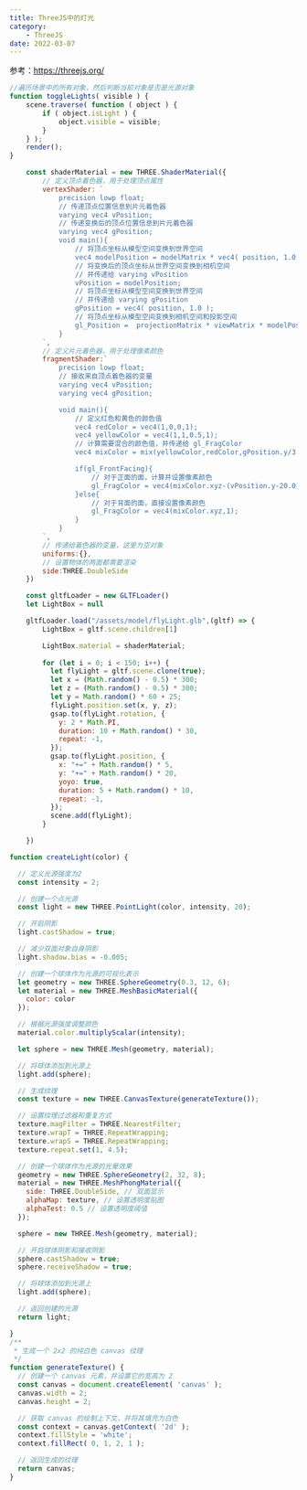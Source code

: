 ```yaml
---
title: ThreeJS中的灯光
category:
    - ThreeJS
date: 2022-03-07
---
```

参考：https://threejs.org/

```js
//遍历场景中的所有对象，然后判断当前对象是否是光源对象
function toggleLights( visible ) {
	scene.traverse( function ( object ) {
		if ( object.isLight ) {
			object.visible = visible;
		}
	} );
	render();
}

```

<div ref="lightRef" class="light"></div>

```js
    const shaderMaterial = new THREE.ShaderMaterial({
        // 定义顶点着色器，用于处理顶点属性
        vertexShader: `
            precision lowp float;
            // 传递顶点位置信息到片元着色器
            varying vec4 vPosition;
            // 传递变换后的顶点位置信息到片元着色器
            varying vec4 gPosition;
            void main(){
                // 将顶点坐标从模型空间变换到世界空间
                vec4 modelPosition = modelMatrix * vec4( position, 1.0 );
                // 将变换后的顶点坐标从世界空间变换到相机空间
                // 并传递给 varying vPosition
                vPosition = modelPosition;
                // 将顶点坐标从模型空间变换到世界空间
                // 并传递给 varying gPosition
                gPosition = vec4( position, 1.0 );
                // 将顶点坐标从模型空间变换到相机空间和投影空间
                gl_Position =  projectionMatrix * viewMatrix * modelPosition;
            }
        `,
        // 定义片元着色器，用于处理像素颜色
        fragmentShader:`
            precision lowp float;
            // 接收来自顶点着色器的变量
            varying vec4 vPosition;
            varying vec4 gPosition;

            void main(){
                // 定义红色和黄色的颜色值
                vec4 redColor = vec4(1,0,0,1);
                vec4 yellowColor = vec4(1,1,0.5,1);
                // 计算需要混合的颜色值，并传递给 gl_FragColor
                vec4 mixColor = mix(yellowColor,redColor,gPosition.y/3.0);

                if(gl_FrontFacing){
                    // 对于正面的面，计算并设置像素颜色
                    gl_FragColor = vec4(mixColor.xyz-(vPosition.y-20.0)/80.0-0.1,1);
                }else{
                    // 对于背面的面，直接设置像素颜色
                    gl_FragColor = vec4(mixColor.xyz,1);
                }
            }  
        `,
        // 传递给着色器的变量，这里为空对象
        uniforms:{},
        // 设置物体的两面都需要渲染
        side:THREE.DoubleSide
    })

    const gltfLoader = new GLTFLoader()
    let LightBox = null 

    gltfLoader.load("/assets/model/flyLight.glb",(gltf) => {
        LightBox = gltf.scene.children[1]

        LightBox.material = shaderMaterial;
        
        for (let i = 0; i < 150; i++) {
          let flyLight = gltf.scene.clone(true);
          let x = (Math.random() - 0.5) * 300;
          let z = (Math.random() - 0.5) * 300;
          let y = Math.random() * 60 + 25;
          flyLight.position.set(x, y, z);
          gsap.to(flyLight.rotation, {
            y: 2 * Math.PI,
            duration: 10 + Math.random() * 30,
            repeat: -1,
          });
          gsap.to(flyLight.position, {
            x: "+=" + Math.random() * 5,
            y: "+=" + Math.random() * 20,
            yoyo: true,
            duration: 5 + Math.random() * 10,
            repeat: -1,
          });
          scene.add(flyLight);
        }

    })

```

<div ref="lanternRef"></div>

```js
function createLight(color) {

  // 定义光源强度为2
  const intensity = 2;

  // 创建一个点光源
  const light = new THREE.PointLight(color, intensity, 20);

  // 开启阴影
  light.castShadow = true;

  // 减少双面对象自身阴影
  light.shadow.bias = -0.005;

  // 创建一个球体作为光源的可视化表示
  let geometry = new THREE.SphereGeometry(0.3, 12, 6);
  let material = new THREE.MeshBasicMaterial({
    color: color
  });

  // 根据光源强度调整颜色
  material.color.multiplyScalar(intensity);

  let sphere = new THREE.Mesh(geometry, material);

  // 将球体添加到光源上
  light.add(sphere);

  // 生成纹理
  const texture = new THREE.CanvasTexture(generateTexture());

  // 设置纹理过滤器和重复方式
  texture.magFilter = THREE.NearestFilter;
  texture.wrapT = THREE.RepeatWrapping;
  texture.wrapS = THREE.RepeatWrapping;
  texture.repeat.set(1, 4.5);

  // 创建一个球体作为光源的光晕效果
  geometry = new THREE.SphereGeometry(2, 32, 8);
  material = new THREE.MeshPhongMaterial({
    side: THREE.DoubleSide, // 双面显示
    alphaMap: texture, // 设置透明度贴图
    alphaTest: 0.5 // 设置透明度阈值
  });

  sphere = new THREE.Mesh(geometry, material);

  // 开启球体阴影和接收阴影
  sphere.castShadow = true;
  sphere.receiveShadow = true;

  // 将球体添加到光源上
  light.add(sphere);

  // 返回创建的光源
  return light;

}
/**
 * 生成一个 2x2 的纯白色 canvas 纹理
 */
function generateTexture() {
  // 创建一个 canvas 元素，并设置它的宽高为 2
  const canvas = document.createElement( 'canvas' );
  canvas.width = 2;
  canvas.height = 2;

  // 获取 canvas 的绘制上下文，并将其填充为白色
  const context = canvas.getContext( '2d' );
  context.fillStyle = 'white';
  context.fillRect( 0, 1, 2, 1 );

  // 返回生成的纹理
  return canvas;
}
```

<div ref="pointLightRef"></div>

<script setup>
import {ref,onMounted} from 'vue'
import * as THREE from "three";
import { OrbitControls } from "three/examples/jsm/controls/OrbitControls";
import gsap from "gsap";
import { RGBELoader } from "three/examples/jsm/loaders/RGBELoader";
import { GLTFLoader } from "three/examples/jsm/loaders/GLTFLoader";
import { Water } from "three/examples/jsm/objects/Water2";

let dat;
const lightRef = ref()
const initLights = async () => {
    const scene =  new THREE.Scene();
    const camera = new THREE.PerspectiveCamera( 45, 2, 0.25, 20 );
	camera.position.set( - 2, 1.5, 3 );

    const rgbeLoader = new RGBELoader();
	const envMap = await rgbeLoader.loadAsync( '/threejs/textures/equirectangular/moonless_golf_1k.hdr ' );
	envMap.mapping = THREE.EquirectangularReflectionMapping;

    scene.background = envMap;
	scene.environment = envMap;

    const loader = new GLTFLoader();
	const gltf = await loader.loadAsync( '/threejs/models/gltf/LightsPunctualLamp.glb' );
    scene.add( gltf.scene );

    const gui = new dat.GUI()
    lightRef.value.appendChild(gui.domElement)
    gui.domElement.style.position = 'absolute';
    gui.domElement.style.top="0px";
    gui.domElement.style.right="0px";
    const params = {
		punctualLightsEnabled: true
	};
    gui.add( params, 'punctualLightsEnabled' ).onChange( toggleLights );
	gui.open();
    const renderer = new THREE.WebGLRenderer( { antialias: true } );
	// renderer.setPixelRatio( window.devicePixelRatio );
	renderer.setSize( lightRef.value.offsetWidth, lightRef.value.offsetWidth /2 );
	renderer.toneMapping = THREE.ACESFilmicToneMapping;
	renderer.toneMappingExposure = 1;
	renderer.outputEncoding = THREE.sRGBEncoding;
	renderer.useLegacyLights = false;
	lightRef.value.appendChild( renderer.domElement );

	const controls = new OrbitControls( camera, renderer.domElement );
	controls.addEventListener( 'change', render ); // use if there is no animation loop
	controls.minDistance = 2;
	controls.maxDistance = 10;
	controls.target.set( 0, 1, 0 );
	controls.update();

	window.addEventListener( 'resize', onWindowResize );

         function onWindowResize() {
		// camera.aspect = window.innerWidth / window.innerHeight;
		// camera.updateProjectionMatrix();
		renderer.setSize( lightRef.value.offsetWidth, lightRef.value.offsetWidth /2 );
		render();
	}
	function toggleLights( visible ) {
		scene.traverse( function ( object ) {
			if ( object.isLight ) {
				object.visible = visible;
			}
		} );
		render();
	}
	function render() {
		renderer.render( scene, camera );
	}
    render()
}


const lanternRef = ref()
const initLantern = () => {
    // 初始化场景
    const scene = new THREE.Scene();

    // 创建透视相机
    const camera = new THREE.PerspectiveCamera(
      90,
      2,
      0.1,
      1000
    );
    camera.position.y = 5

    const rgbeLoader = new RGBELoader();
    rgbeLoader.loadAsync("/assets/textures/2k.hdr").then((texture) => {
        // 图像将如何应用到物体（对象）上
      texture.mapping = THREE.EquirectangularReflectionMapping;
      scene.background = texture;
      scene.environment = texture;
    });

    const shaderMaterial = new THREE.ShaderMaterial({
        vertexShader: `
            precision lowp float;
            varying vec4 vPosition;
            varying vec4 gPosition;
            void main(){
                vec4 modelPosition = modelMatrix * vec4( position, 1.0 );

                vPosition = modelPosition;
                gPosition = vec4( position, 1.0 );
                gl_Position =  projectionMatrix * viewMatrix * modelPosition;
            }
        `,
        fragmentShader:`
            precision lowp float;
            varying vec4 vPosition;
            varying vec4 gPosition;

            void main(){
                vec4 redColor = vec4(1,0,0,1);
                vec4 yellowColor = vec4(1,1,0.5,1);
                vec4 mixColor = mix(yellowColor,redColor,gPosition.y/3.0);



                if(gl_FrontFacing){
                    gl_FragColor = vec4(mixColor.xyz-(vPosition.y-20.0)/80.0-0.1,1);
                    // gl_FragColor = vec4(1,1,1,1);
                }else{
                    gl_FragColor = vec4(mixColor.xyz,1);
                }
            }  
        `,
        uniforms:{},
        side:THREE.DoubleSide
    })

    const renderer = new THREE.WebGLRenderer()
    // 定义渲染器的输出编码。
    renderer.outputEncoding = THREE.sRGBEncoding;

    renderer.toneMapping = THREE.ACESFilmicToneMapping
    // 色调映射的曝光级别。
    renderer.toneMappingExposure = 0.2;


    const gltfLoader = new GLTFLoader()
    let LightBox = null 

    gltfLoader.load("/assets/model/flyLight.glb",(gltf) => {
        LightBox = gltf.scene.children[1]

        LightBox.material = shaderMaterial;
        
        for (let i = 0; i < 150; i++) {
          let flyLight = gltf.scene.clone(true);
          let x = (Math.random() - 0.5) * 300;
          let z = (Math.random() - 0.5) * 300;
          let y = Math.random() * 60 + 25;
          flyLight.position.set(x, y, z);
          gsap.to(flyLight.rotation, {
            y: 2 * Math.PI,
            duration: 10 + Math.random() * 30,
            repeat: -1,
          });
          gsap.to(flyLight.position, {
            x: "+=" + Math.random() * 5,
            y: "+=" + Math.random() * 20,
            yoyo: true,
            duration: 5 + Math.random() * 10,
            repeat: -1,
          });
          scene.add(flyLight);
        }

    })

    renderer.setSize(lanternRef.value.offsetWidth,lanternRef.value.offsetWidth/2)

    if(!__VUEPRESS_SSR__) {
        window.addEventListener("resize", () => {
        //   更新渲染器
        renderer.setSize(lanternRef.value.offsetWidth,lanternRef.value.offsetWidth/2)

        //   设置渲染器的像素比例
        renderer.setPixelRatio(window.devicePixelRatio);
        });        
    }
    lanternRef.value.appendChild(renderer.domElement)

    // 初始化控制器
    const controls = new OrbitControls(camera, renderer.domElement);
    // 设置控制器阻尼
    controls.enableDamping = true;
    controls.update()
    // 设置自动旋转
    controls.autoRotate = true;
    controls.autoRotateSpeed = 0.1;
    controls.maxPolarAngle = (Math.PI / 3) * 2;
    controls.minPolarAngle = (Math.PI / 3) * 2;

    const clock = new THREE.Clock();
    function animate(t) {
    //   controls.update();
      const elapsedTime = clock.getElapsedTime();

      requestAnimationFrame(animate);
      // 使用渲染器渲染相机看这个场景的内容渲染出来
      renderer.render(scene, camera);
    }

    animate();


}

const pointLightRef = ref()

const initPointLight = () => {
				const scene = new THREE.Scene();
                const camera = new THREE.PerspectiveCamera(45,2,1,2000);
                camera.position.z = 20
				scene.add( new THREE.AmbientLight( 0x111122 ) );    
				function createLight( color ) {

					const intensity = 2;

					const light = new THREE.PointLight( color, intensity, 20 );
					light.castShadow = true;
					light.shadow.bias = - 0.005; // reduces self-shadowing on double-sided objects

					let geometry = new THREE.SphereGeometry( 0.3, 12, 6 );
					let material = new THREE.MeshBasicMaterial( { color: color } );
					material.color.multiplyScalar( intensity );
					let sphere = new THREE.Mesh( geometry, material );
					light.add( sphere );

					const texture = new THREE.CanvasTexture( generateTexture() );
					texture.magFilter = THREE.NearestFilter;
					texture.wrapT = THREE.RepeatWrapping;
					texture.wrapS = THREE.RepeatWrapping;
					texture.repeat.set( 1, 4.5 );

					geometry = new THREE.SphereGeometry( 2, 32, 8 );
					material = new THREE.MeshPhongMaterial( {
						side: THREE.DoubleSide,
						alphaMap: texture,
						alphaTest: 0.5
					} );

					sphere = new THREE.Mesh( geometry, material );
					sphere.castShadow = true;
					sphere.receiveShadow = true;
					light.add( sphere );

					return light;

				}                

				const pointLight = createLight( 0x0088ff );
				scene.add( pointLight );

				const pointLight2 = createLight( 0xff8888 );
				scene.add( pointLight2 );
				const geometry = new THREE.BoxGeometry( 30, 30, 30 );

				const material = new THREE.MeshPhongMaterial( {
					color: 0xa0adaf,
					shininess: 10,
					specular: 0x111111,
					side: THREE.BackSide
				} );

				const mesh = new THREE.Mesh( geometry, material );
				mesh.position.y = 10;
				mesh.receiveShadow = true;
				scene.add( mesh );

				const renderer = new THREE.WebGLRenderer( { antialias: true } );
				renderer.setPixelRatio( window.devicePixelRatio );
				renderer.setSize( pointLightRef.value.offsetWidth,pointLightRef.value.offsetWidth/2  );
				renderer.shadowMap.enabled = true;
				renderer.shadowMap.type = THREE.BasicShadowMap;
                pointLightRef.value.appendChild(renderer.domElement)

				const controls = new OrbitControls( camera, renderer.domElement );
				controls.target.set( 0, 10, 0 );
				controls.update();
				//

				window.addEventListener( 'resize', onWindowResize );


			function onWindowResize() {
				renderer.setSize( pointLightRef.value.offsetWidth,pointLightRef.value.offsetWidth/2  );

			}

			function generateTexture() {

				const canvas = document.createElement( 'canvas' );
				canvas.width = 2;
				canvas.height = 2;

				const context = canvas.getContext( '2d' );
				context.fillStyle = 'white';
				context.fillRect( 0, 1, 2, 1 );

				return canvas;

			}

			function animate() {

				requestAnimationFrame( animate );
				render();

			}

			function render() {

				let time = performance.now() * 0.001;

				pointLight.position.x = Math.sin( time * 0.6 ) * 9;
				pointLight.position.y = Math.sin( time * 0.7 ) * 9 + 6;
				pointLight.position.z = Math.sin( time * 0.8 ) * 9;

				pointLight.rotation.x = time;
				pointLight.rotation.z = time;

				time += 10000;

				pointLight2.position.x = Math.sin( time * 0.6 ) * 9;
				pointLight2.position.y = Math.sin( time * 0.7 ) * 9 + 6;
				pointLight2.position.z = Math.sin( time * 0.8 ) * 9;

				pointLight2.rotation.x = time;
				pointLight2.rotation.z = time;

				renderer.render( scene, camera );

				// stats.update();

			}
            animate()
}

onMounted(async ()=>{
       dat = await import('dat.gui')
    initLantern()
    initLights()
    initPointLight()
    // initFireWork()
})

</script>
<style scoped>
    .light {
        position:relative;
    }
</style>